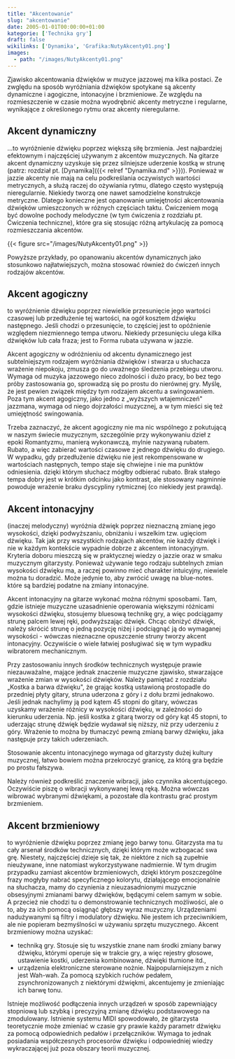 ```yaml
---
title: "Akcentowanie"
slug: "akcentowanie"
date: 2005-01-01T00:00:00+01:00
kategorie: ['Technika gry']
draft: false
wikilinks: ['Dynamika', 'Grafika:NutyAkcenty01.png']
images:
  - path: "/images/NutyAkcenty01.png"
---
```

Zjawisko akcentowania dźwięków w muzyce jazzowej ma kilka postaci. Ze
zwględu na sposób wyróżniania dźwięków spotykane są akcenty dynamiczne i
agogiczne, intonacyjne i brzmieniowe. Ze względu na rozmieszczenie w
czasie można wyodrębnić akcenty metryczne i regularne, wynikające z
określonego rytmu oraz akcenty nieregularne.

## Akcent dynamiczny

...to wyróżnienie dźwięku poprzez większą siłę brzmienia. Jest
najbardziej efektownym i najczęściej używanym z akcentów muzycznych. Na
gitarze akcent dynamiczny uzyskuje się przez silniejsze uderzenie kostką
w strunę (patrz: rozdział pt. [Dynamika]({{< relref "Dynamika.md" >}})). Ponieważ
w jazzie akcenty nie mają na celu podkreślania oczywistych wartości
metrycznych, a służą raczej do ożywiania rytmu, dlatego często występują
nieregularnie. Niekiedy tworzą one nawet samodzielne konstrukcje
metryczne. Dlatego konieczne jest opanowanie umiejętności akcentowania
dźwięków umieszczonych w różnych częściach taktu. Ćwiczeniem mogą być
dowolne pochody melodyczne (w tym ćwiczenia z rozdziału pt. Ćwiczenia
techniczne), które gra się stosując różną artykulację za pomocą
rozmieszczania akcentów.

{{< figure src="/images/NutyAkcenty01.png" >}}

Powyższe przykłady, po opanowaniu akcentów dynamicznych jako stosunkowo
najłatwiejszych, można stosować również do ćwiczeń innych rodzajów
akcentów.

## Akcent agogiczny

to wyróżnienie dźwięku poprzez niewielkie przesunięcie jego wartości
czasowej lub przedłużenie tej wartości, na ogół kosztem dźwięku
następnego. Jeśli chodzi o przesunięcie, to częściej jest to opóźnienie
względem niezmiennego tempa utworu. Niekiedy przesunięciu ulega kilka
dźwięków lub cała fraza; jest to Forma rubata używana w jazzie.

Akcent agogiczny w odróżnieniu od akcentu dynamicznego jest
subtelniejszym rodzajem wyróżniania dźwięków i stwarza u słuchacza
wrażenie niepokoju, zmusza go do uważnego śledzenia przebiegu utworu.
Wymaga od muzyka jazzowego nieco zdolności i dużo pracy, bo bez tego
próby zastosowania go, sprowadzą się po prostu do nierównej gry. Myślę,
że jest pewien związek między tym rodzajem akcentu a swingowaniem. Poza
tym akcent agogiczny, jako jedno z „wyższych wtajemniczeń" jazzmana,
wymaga od niego dojrzałości muzycznej, a w tym mieści się też
umiejętność swingowania.

Trzeba zaznaczyć, że akcent agogiczny nie ma nic wspólnego z pokutującą
w naszym świecie muzycznym, szczególnie przy wykonywaniu dzieł z epoki
Romantyzmu, manierą wykonawczą, mylnie nazywaną rubatem. Rubato, a więc
zabierać wartości czasowe z jednego dźwięku do drugiego. W wypadku, gdy
przedłużenie dźwięku nie jest rekompensowane w wartościach następnych,
tempo staje się chwiejne i nie ma punktów odniesienia. dzięki którym
słuchacz mógłby odbierać rubato. Brak stałego tempa dobry jest w
krótkim odcinku jako kontrast, ale stosowany nagminnie powoduje
wrażenie braku dyscypliny rytmicznej (co niekiedy jest prawdą).

## Akcent intonacyjny

(inaczej melodyczny) wyróżnia dźwięk poprzez nieznaczną zmianę jego
wysokości, dzięki podwyższaniu, obniżaniu i wszelkim tzw. ugięciom
dźwięku. Tak jak przy wszystkich rodzajach akcentów, nie każdy dźwięk
i nie w każdym kontekście wypadnie dobrze z akcentem intonacyjnym.
Kryteria doboru mieszczą się w praktycznej wiedzy o jazzie oraz w smaku
muzycznym gitarzysty. Ponieważ używanie tego rodzaju subtelnych zmian
wysokości dźwięku ma, a raczej powinno mieć charakter intuicyjny,
niewiele można tu doradzić. Może jedynie to, aby zwrócić uwagę na
blue-notes. które są bardziej podatne na zmiany intonacyjne.

Akcent intonacyjny na gitarze wykonać można różnymi sposobami. Tam,
gdzie istnieje muzyczne uzasadnienie operowania większymi różnicami
wysokości dźwięku, stosujemy bluesową technikę gry, a więc podciągamy
strunę palcem lewej ręki, podwyższając dźwięk. Chcąc obniżyć dźwięk,
należy skrócić strunę o jedną pozycję niżej i podciągnąć ją do wymaganej
wysokości - wówczas nieznaczne opuszczenie struny tworzy akcent
intonacyjny. Oczywiście o wiele łatwiej posługiwać się w tym wypadku
wibratorem mechanicznym.

Przy zastosowaniu innych środków technicznych występuje prawie
niezauważalne, mające jednak znaczenie muzyczne zjawisko, stwarzające
wrażenie zmian w wysokości dźwięków. Należy pamiętać z rozdziału „Kostka
a barwa dźwięku", że grając kostką ustawioną prostopadle do przedniej
płyty gitary, struna uderzona z góry i z dołu brzmi jednakowo. Jeśli
jednak nachylimy ją pod kątem 45 stopni do gitary, wówczas uzyskamy
wrażenie różnicy w wysokości dźwięku, w zależności do kierunku
uderzenia. Np. jeśli kostka z gitarą tworzy od góry kąt 45 stopni, to
uderzając strunę dźwięk będzie wydawał się niższy, niż przy uderzeniu z
góry. Wrażenie to można by tłumaczyć pewną zmianą barwy dźwięku, jaka
następuje przy takich uderzeniach.

Stosowanie akcentu intonacyjnego wymaga od gitarzysty dużej kultury
muzycznej, łatwo bowiem można przekroczyć granicę, za którą gra będzie
po prostu fałszywa.

Należy również podkreślić znaczenie wibracji, jako czynnika
akcentującego. Oczywiście piszę o wibracji wykonywanej lewą ręką. Można
wówczas wibrować wybranymi dźwiękami, a pozostałe dla kontrastu grać
prostym brzmieniem.

## Akcent brzmieniowy

to wyróżnienie dźwięku poprzez zmianę jego barwy tonu. Gitarzysta ma tu
cały arsenał środków technicznych, dzięki którym może wzbogacać swa grę.
Niestety, najczęściej dzieje się tak, że niektóre z nich są zupełnie
nieużywane, inne natomiast wykorzystywane nadmiernie. W tym drugim
przypadku zamiast akcentów brzmieniowych, dzięki którym poszczególne
frazy mogłyby nabrać specyficznego kolorytu, działającego emocjonalnie
na słuchacza, mamy do czynienia z nieuzasadnionymi muzycznie obsesyjnymi
zmianami barwy dźwięków, będącymi celem samym w sobie. A przecież nie
chodzi tu o demonstrowanie technicznych możliwości, ale o to, aby za ich
pomocą osiągnąć głębszy wyraz muzyczny. Urządzeniami nadużywanymi są
filtry i modulatory dźwięku. Nie jestem ich przeciwnikiem, ale nie
popieram bezmyślności w używaniu sprzętu muzycznego. Akcent brzmieniowy
można uzyskać:

  - techniką gry. Stosuje się tu wszystkie znane nam środki zmiany barwy
    dźwięku, którymi operuje się w trakcie gry, a więc rejestry głosowe,
    ustawienie kostki, uderzenia kombinowane, dźwięki tłumione itd.,
  - urządzenia elektroniczne sterowane nożnie. Najpopularniejszym z nich
    jest Wah-wah. Za pomocą szybkich ruchów pedałem, zsynchronizowanych
    z niektórymi dźwiękmi, akcentujemy je zmieniając ich barwę tonu.

Istnieje możliwość podłączenia innych urządzeń w sposób zapewniający
stopniową lub szybką i precyzyjną zmianę dźwięku podstawowego na
zmodulowany. Istnienie systemu MIDI spowodowało, że gitarzysta
teoretycznie może zmieniać w czasie gry prawie każdy parametr dźwięku za
pomocą odpowiednich pedałów i przełączników. Wymaga to jednak posiadania
współczesnych procesorów dźwięku i odpowiedniej wiedzy wykraczającej już
poza obszary teorii muzycznej.

